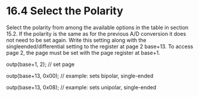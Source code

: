 # 16.4 Select the Polarity

Select the polarity from among the available options in the table in section 15.2. If the polarity is the same as for the previous A/D conversion it does not need to be set again. Write this setting along with the singleended/differential setting to the register at page 2 base+13. To access page 2, the page must be set with the page register at base+1. 

outp\(base+1, 2\);                  // set page 

outp\(base+13, 0x00\);          // example: sets bipolar, single-ended 

outp\(base+13, 0x08\);         // example: sets unipolar, single-ended

